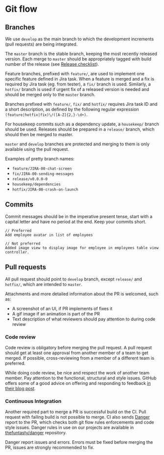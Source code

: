 # Git flow

## Branches

We use `develop` as the main branch to which the development increments (pull requests) are being integrated. 

The `master` branch is the stable branch, keeping the most recently released version. Each merge to `master` should be appropriately tagged with build number of the release (see [Release checklist](releases.md)). 

Feature branches, prefixed with `feature/`, are used to implement one specific feature defined in Jira task. When a feature is merged and a fix is required by Jira task (eg. from tester), a `fix/` branch is used. Similarly, a `hotfix/` branch is used if urgent fix of a released version is needed and should be merged only to the `master` branch.

Branches prefixed with `feature/`, `fix/` and `hotfix/` requires Jira task ID and a short description, as defined by the following regular expression `(feature|hotfix|fix)\/([A-Z]{2,}-\d+)`.

For housekeep commits such as a dependency update, a `housekeep/` branch should be used. Releases should be prepared in a `release/` branch, which should then be merged to master.

`master` and `develop` branches are protected and merging to them is only available using the pull request.

Examples of pretty branch names:

* `feature/JIRA-00-chat-screen`
* `fix/JIRA-00-sending-messages`
* `release/v0.0.0-0`
* `housekeep/dependencies`
* `hotfix/JIRA-00-crash-on-launch`


## Commits

Commit messages should be in the imperative present tense, start with a capital letter and have no period at the end. Keep your commits short.

```
// Preferred
Add employee avatar in list of employees

// Not preferred
Added image view to display image for employee in employees table view controller.
```

## Pull requests

All pull request should point to `develop` branch, except `release/` and `hotfix/`, which are intended to `master`. 

Attachments and more detailed information about the PR is welcomed, such as:

* A screenshot of an UI, if PR implements of fixes it
* A gif image if an animation is part of the PR
* Text description of what reviewers should pay attention to during code review

### Code review

Code review is obligatory before merging the pull request. A pull request should get at least one approval from another member of a team to get merged. If possible, cross-reviewing from a member of a different team is preferred. 

While doing code review, be nice and respect the work of another team member. Pay attention to the functional, structural and style issues. GitHub offers some of a good advice on offering and responding to feedback [in their blog post](https://blog.github.com/2015-01-21-how-to-write-the-perfect-pull-request/).

### Continuous Integration

Another required part to merge a PR is successful build on the CI. Pull request with failing build is not possible to merge. CI also sends [Danger](http://danger.systems/ruby/) report to the PR, which checks both git flow rules enforcements and code style issues. Danger rules in use on our projects are available in [thefuntasty/danger]( https://github.com/thefuntasty/danger/) repository.

Danger report issues and errors. Errors must be fixed before merging the PR, issues are strongly recommended to fix.
